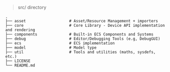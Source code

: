 > src/ directory

    .
    ├── asset                   # Asset/Resource Management + importers
    ├── core                    # Core Library - Device API implementation and rendering
    ├── components              # Built-in ECS Components and Systems
    ├── debug                   # Editor/Debugging Tools (e.g, DebugGUI)
    ├── ecs                     # ECS implementation
    ├── model                   # Model type
    ├── util                    # Tools and utilities (maths, sysdefs, etc.)
    ├── LICENSE
    └── README.md
